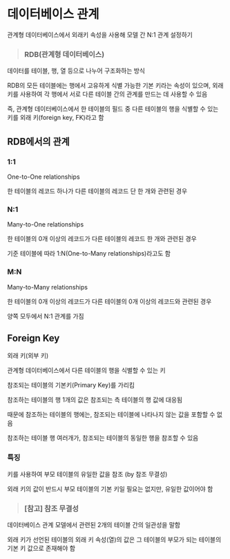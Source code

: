 # 데이터베이스 관계

관계형 데이터베이스에서 외래키 속성을 사용해 모델 간 N:1 관계 설정하기

> ### RDB(관계형 데이터베이스)

데이터를 테이블, 행, 열 등으로 나누어 구조화하는 방식

RDB의 모든 테이블에는 행에서 고유하게 식별 가능한 기본 키라는 속성이 있으며, 외래 키를 사용하여 각 행에서 서로 다른 테이블 간의 관계를 만드는 데 사용할 수 있음

즉, 관계형 데이터베이스에서 한 테이블의 필드 중 다른 테이블의 행을 식별할 수 있는 키를 외래 키(foreign key, FK)라고 함

## RDB에서의 관계

### 1:1

  One-to-One relationships

  한 테이블의 레코드 하나가 다른 테이블의 레코드 단 한 개와 관련된 경우

### N:1

  Many-to-One relationships

  한 테이블의 0개 이상의 레코드가 다른 테이블의 레코드 한 개와 관련된 경우

  기준 테이블에 따라 1:N(One-to-Many relationships)라고도 함

### M:N

  Many-to-Many relationships

  한 테이블의 0개 이상의 레코드가 다른 테이블의 0개 이상의 레코드와 관련된 경우

  양쪽 모두에서 N:1 관계를 가짐

## Foreign Key

외래 키(외부 키)

관계형 데이터베이스에서 다른 테이블의 행을 식별할 수 있는 키

참조되는 테이블의 기본키(Primary Key)를 가리킴

참조하는 테이블의 행 1개의 값은 참조되는 측 테이블의 행 값에 대응됨

  때문에 참조하는 테이블의 행에는, 참조되는 테이블에 나타나지 않는 값을 포함할 수 없음

참조하는 테이블 행 여러개가, 참조되는 테이블의 동일한 행을 참조할 수 있음

### 특징

  키를 사용하여 부모 테이블의 유일한 값을 참조 (by 참조 무결성)

  외래 키의 값이 반드시 부모 테이블의 기본 키일 필요는 없지만, 유일한 값이어야 함

> ### [참고] 참조 무결성

  데이터베이스 관계 모델에서 관련된 2개의 테이블 간의 일관성을 말함

  외래 키가 선언된 테이블의 외래 키 속성(열)의 값은 그 테이블의 부모가 되는 테이블의 기본 키 값으로 존재해야 함